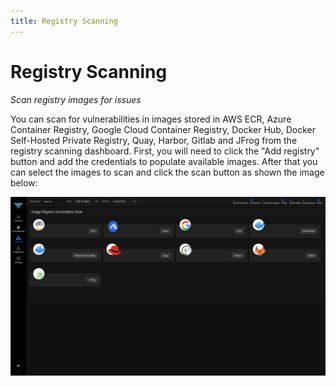 ```yaml
---
title: Registry Scanning
---
```


# Registry Scanning

*Scan registry images for issues*

You can scan for vulnerabilities in images stored in AWS ECR, Azure Container Registry, Google Cloud Container Registry, Docker Hub, Docker Self-Hosted Private Registry, Quay, Harbor, Gitlab and JFrog from the registry scanning dashboard. First, you will need to click the "Add registry" button and add the credentials to populate available images. After that you can select the images to scan and click the scan button as shown the image below:

![Registry Scanning](../img/DF_RegistryScanning.png)
